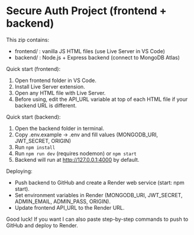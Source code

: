 Secure Auth Project (frontend + backend)
=======================================
This zip contains:
- frontend/ : vanilla JS HTML files (use Live Server in VS Code)
- backend/  : Node.js + Express backend (connect to MongoDB Atlas)

Quick start (frontend):
1. Open frontend folder in VS Code.
2. Install Live Server extension.
3. Open any HTML file with Live Server.
4. Before using, edit the API_URL variable at top of each HTML file if your backend URL is different.

Quick start (backend):
1. Open the backend folder in terminal.
2. Copy .env.example -> .env and fill values (MONGODB_URI, JWT_SECRET, ORIGIN)
3. Run `npm install`
4. Run `npm run dev` (requires nodemon) or `npm start`
5. Backend will run at http://127.0.0.1:4000 by default.

Deploying:
- Push backend to GitHub and create a Render web service (start: npm start).
- Set environment variables in Render (MONGODB_URI, JWT_SECRET, ADMIN_EMAIL, ADMIN_PASS, ORIGIN).
- Update frontend API_URL to the Render URL.

Good luck! If you want I can also paste step-by-step commands to push to GitHub and deploy to Render.
